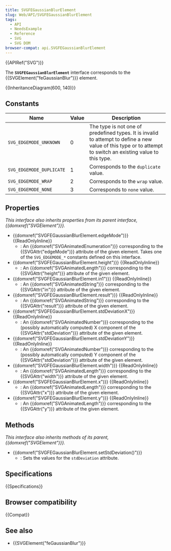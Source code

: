 ```yaml
---
title: SVGFEGaussianBlurElement
slug: Web/API/SVGFEGaussianBlurElement
tags:
  - API
  - NeedsExample
  - Reference
  - SVG
  - SVG DOM
browser-compat: api.SVGFEGaussianBlurElement
---
```

{{APIRef("SVG")}}

The **`SVGFEGaussianBlurElement`** interface corresponds to the {{SVGElement("feGaussianBlur")}} element.

{{InheritanceDiagram(600, 140)}}

## Constants

| Name                     | Value | Description                                                                                                                                                  |
| ------------------------ | ----- | ------------------------------------------------------------------------------------------------------------------------------------------------------------ |
| `SVG_EDGEMODE_UNKNOWN`   | 0     | The type is not one of predefined types. It is invalid to attempt to define a new value of this type or to attempt to switch an existing value to this type. |
| `SVG_EDGEMODE_DUPLICATE` | 1     | Corresponds to the `duplicate` value.                                                                                                                        |
| `SVG_EDGEMODE_WRAP`      | 2     | Corresponds to the `wrap` value.                                                                                                                             |
| `SVG_EDGEMODE_NONE`      | 3     | Corresponds to `none` value.                                                                                                                                 |

## Properties

_This interface also inherits properties from its parent interface, {{domxref("SVGElement")}}._

- {{domxref("SVGFEGaussianBlurElement.edgeMode")}} {{ReadOnlyInline}}
  - : An {{domxref("SVGAnimatedEnumeration")}} corresponding to the {{SVGAttr("edgeMode")}} attribute of the given element. Takes one of the `SVG_EDGEMODE_*` constants defined on this interface.
- {{domxref("SVGFEGaussianBlurElement.height")}} {{ReadOnlyInline}}
  - : An {{domxref("SVGAnimatedLength")}} corresponding to the {{SVGAttr("height")}} attribute of the given element.
- {{domxref("SVGFEGaussianBlurElement.in1")}} {{ReadOnlyInline}}
  - : An {{domxref("SVGAnimatedString")}} corresponding to the {{SVGAttr("in")}} attribute of the given element.
- {{domxref("SVGFEGaussianBlurElement.result")}} {{ReadOnlyInline}}
  - : An {{domxref("SVGAnimatedString")}} corresponding to the {{SVGAttr("result")}} attribute of the given element.
- {{domxref("SVGFEGaussianBlurElement.stdDeviationX")}} {{ReadOnlyInline}}
  - : An {{domxref("SVGAnimatedNumber")}} corresponding to the (possibly automatically computed) X component of the {{SVGAttr("stdDeviation")}} attribute of the given element.
- {{domxref("SVGFEGaussianBlurElement.stdDeviationY")}} {{ReadOnlyInline}}
  - : An {{domxref("SVGAnimatedNumber")}} corresponding to the (possibly automatically computed) Y component of the {{SVGAttr("stdDeviation")}} attribute of the given element.
- {{domxref("SVGFEGaussianBlurElement.width")}} {{ReadOnlyInline}}
  - : An {{domxref("SVGAnimatedLength")}} corresponding to the {{SVGAttr("width")}} attribute of the given element.
- {{domxref("SVGFEGaussianBlurElement.x")}} {{ReadOnlyInline}}
  - : An {{domxref("SVGAnimatedLength")}} corresponding to the {{SVGAttr("x")}} attribute of the given element.
- {{domxref("SVGFEGaussianBlurElement.y")}} {{ReadOnlyInline}}
  - : An {{domxref("SVGAnimatedLength")}} corresponding to the {{SVGAttr("y")}} attribute of the given element.

## Methods

_This interface also inherits methods of its parent, {{domxref("SVGElement")}}._

- {{domxref("SVGFEGaussianBlurElement.setStdDeviation()")}}
  - : Sets the values for the `stdDeviation` attribute.

## Specifications

{{Specifications}}

## Browser compatibility

{{Compat}}

## See also

- {{SVGElement("feGaussianBlur")}}
